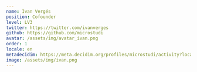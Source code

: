 ```yaml
---
name: Ivan Vergés
position: Cofounder
level: LV3
twitter: https://twitter.com/ivanverges
github: https://github.com/microstudi
avatar: /assets/img/avatar_ivan.png
order: 1
locale: en
metadecidim: https://meta.decidim.org/profiles/microstudi/activity?locale=ca
image: /assets/img/ivan.png
---
```

